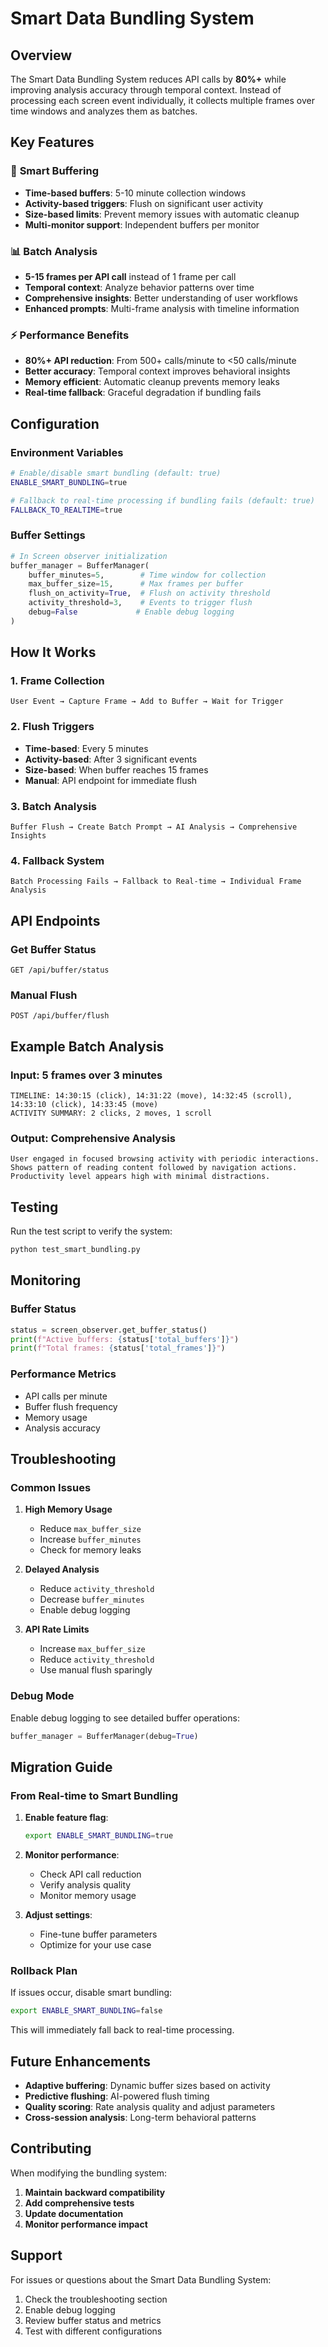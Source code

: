 # Smart Data Bundling System

## Overview

The Smart Data Bundling System reduces API calls by **80%+** while improving analysis accuracy through temporal context. Instead of processing each screen event individually, it collects multiple frames over time windows and analyzes them as batches.

## Key Features

### 🎯 **Smart Buffering**
- **Time-based buffers**: 5-10 minute collection windows
- **Activity-based triggers**: Flush on significant user activity
- **Size-based limits**: Prevent memory issues with automatic cleanup
- **Multi-monitor support**: Independent buffers per monitor

### 📊 **Batch Analysis**
- **5-15 frames per API call** instead of 1 frame per call
- **Temporal context**: Analyze behavior patterns over time
- **Comprehensive insights**: Better understanding of user workflows
- **Enhanced prompts**: Multi-frame analysis with timeline information

### ⚡ **Performance Benefits**
- **80%+ API reduction**: From 500+ calls/minute to <50 calls/minute
- **Better accuracy**: Temporal context improves behavioral insights
- **Memory efficient**: Automatic cleanup prevents memory leaks
- **Real-time fallback**: Graceful degradation if bundling fails

## Configuration

### Environment Variables

```bash
# Enable/disable smart bundling (default: true)
ENABLE_SMART_BUNDLING=true

# Fallback to real-time processing if bundling fails (default: true)
FALLBACK_TO_REALTIME=true
```

### Buffer Settings

```python
# In Screen observer initialization
buffer_manager = BufferManager(
    buffer_minutes=5,        # Time window for collection
    max_buffer_size=15,      # Max frames per buffer
    flush_on_activity=True,  # Flush on activity threshold
    activity_threshold=3,    # Events to trigger flush
    debug=False             # Enable debug logging
)
```

## How It Works

### 1. **Frame Collection**
```
User Event → Capture Frame → Add to Buffer → Wait for Trigger
```

### 2. **Flush Triggers**
- **Time-based**: Every 5 minutes
- **Activity-based**: After 3 significant events
- **Size-based**: When buffer reaches 15 frames
- **Manual**: API endpoint for immediate flush

### 3. **Batch Analysis**
```
Buffer Flush → Create Batch Prompt → AI Analysis → Comprehensive Insights
```

### 4. **Fallback System**
```
Batch Processing Fails → Fallback to Real-time → Individual Frame Analysis
```

## API Endpoints

### Get Buffer Status
```http
GET /api/buffer/status
```

### Manual Flush
```http
POST /api/buffer/flush
```

## Example Batch Analysis

### Input: 5 frames over 3 minutes
```
TIMELINE: 14:30:15 (click), 14:31:22 (move), 14:32:45 (scroll), 14:33:10 (click), 14:33:45 (move)
ACTIVITY SUMMARY: 2 clicks, 2 moves, 1 scroll
```

### Output: Comprehensive Analysis
```
User engaged in focused browsing activity with periodic interactions.
Shows pattern of reading content followed by navigation actions.
Productivity level appears high with minimal distractions.
```

## Testing

Run the test script to verify the system:

```bash
python test_smart_bundling.py
```

## Monitoring

### Buffer Status
```python
status = screen_observer.get_buffer_status()
print(f"Active buffers: {status['total_buffers']}")
print(f"Total frames: {status['total_frames']}")
```

### Performance Metrics
- API calls per minute
- Buffer flush frequency
- Memory usage
- Analysis accuracy

## Troubleshooting

### Common Issues

1. **High Memory Usage**
   - Reduce `max_buffer_size`
   - Increase `buffer_minutes`
   - Check for memory leaks

2. **Delayed Analysis**
   - Reduce `activity_threshold`
   - Decrease `buffer_minutes`
   - Enable debug logging

3. **API Rate Limits**
   - Increase `max_buffer_size`
   - Reduce `activity_threshold`
   - Use manual flush sparingly

### Debug Mode

Enable debug logging to see detailed buffer operations:

```python
buffer_manager = BufferManager(debug=True)
```

## Migration Guide

### From Real-time to Smart Bundling

1. **Enable feature flag**:
   ```bash
   export ENABLE_SMART_BUNDLING=true
   ```

2. **Monitor performance**:
   - Check API call reduction
   - Verify analysis quality
   - Monitor memory usage

3. **Adjust settings**:
   - Fine-tune buffer parameters
   - Optimize for your use case

### Rollback Plan

If issues occur, disable smart bundling:

```bash
export ENABLE_SMART_BUNDLING=false
```

This will immediately fall back to real-time processing.

## Future Enhancements

- **Adaptive buffering**: Dynamic buffer sizes based on activity
- **Predictive flushing**: AI-powered flush timing
- **Quality scoring**: Rate analysis quality and adjust parameters
- **Cross-session analysis**: Long-term behavioral patterns

## Contributing

When modifying the bundling system:

1. **Maintain backward compatibility**
2. **Add comprehensive tests**
3. **Update documentation**
4. **Monitor performance impact**

## Support

For issues or questions about the Smart Data Bundling System:

1. Check the troubleshooting section
2. Enable debug logging
3. Review buffer status and metrics
4. Test with different configurations 